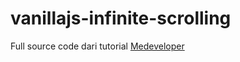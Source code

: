 # vanillajs-infinite-scrolling
Full source code dari tutorial [Medeveloper](medeveloper.me/infinite-scrolling)
